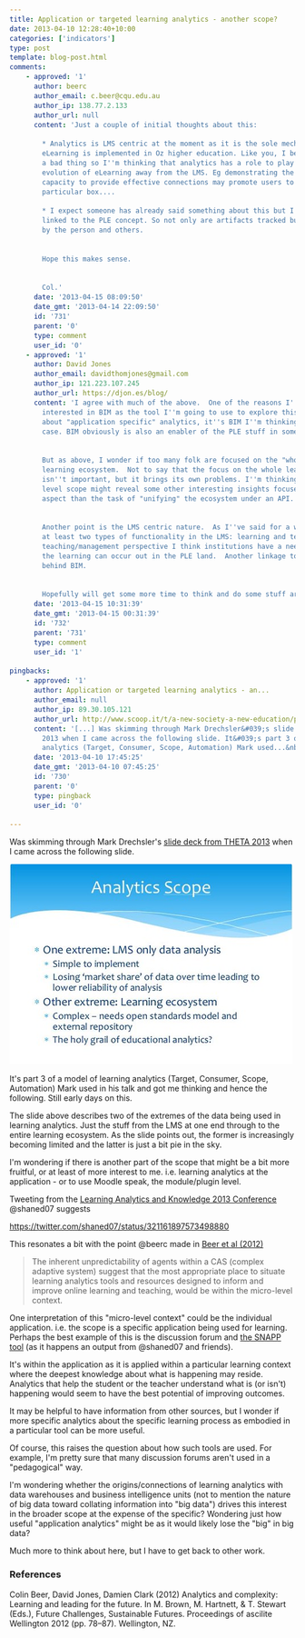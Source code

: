 ```yaml
---
title: Application or targeted learning analytics - another scope?
date: 2013-04-10 12:28:40+10:00
categories: ['indicators']
type: post
template: blog-post.html
comments:
    - approved: '1'
      author: beerc
      author_email: c.beer@cqu.edu.au
      author_ip: 138.77.2.133
      author_url: null
      content: 'Just a couple of initial thoughts about this:
    
        * Analytics is LMS centric at the moment as it is the sole mechanism by which
        eLearning is implemented in Oz higher education. Like you, I believe this to be
        a bad thing so I''m thinking that analytics has a role to play in driving the
        evolution of eLearning away from the LMS. Eg demonstrating the LMS''s limited
        capacity to provide effective connections may promote users to look outside this
        particular box....
    
        * I expect someone has already said something about this but I see analytics closely
        linked to the PLE concept. So not only are artifacts tracked but so is their usage
        by the person and others.
    
    
        Hope this makes sense.
    
    
        Col.'
      date: '2013-04-15 08:09:50'
      date_gmt: '2013-04-14 22:09:50'
      id: '731'
      parent: '0'
      type: comment
      user_id: '0'
    - approved: '1'
      author: David Jones
      author_email: davidthomjones@gmail.com
      author_ip: 121.223.107.245
      author_url: https://djon.es/blog/
      content: 'I agree with much of the above.  One of the reasons I''m particularly
        interested in BIM as the tool I''m going to use to explore this.  When I''m thinking
        about "application specific" analytics, it''s BIM I''m thinking of as the test
        case. BIM obviously is also an enabler of the PLE stuff in some way, potentially.
    
    
        But as above, I wonder if too many folk are focused on the "whole" PLE. The whole
        learning ecosystem.  Not to say that the focus on the whole learning ecosystem
        isn''t important, but it brings its own problems. I''m thinking the application
        level scope might reveal some other interesting insights focused more at the learning/teaching
        aspect than the task of "unifying" the ecosystem under an API.
    
    
        Another point is the LMS centric nature.  As I''ve said for a while, there are
        at least two types of functionality in the LMS: learning and teaching.  From a
        teaching/management perspective I think institutions have a need for this, but
        the learning can occur out in the PLE land.  Another linkage to some of the rationale
        behind BIM.
    
    
        Hopefully will get some more time to think and do some stuff around this soon.'
      date: '2013-04-15 10:31:39'
      date_gmt: '2013-04-15 00:31:39'
      id: '732'
      parent: '731'
      type: comment
      user_id: '1'
    
pingbacks:
    - approved: '1'
      author: Application or targeted learning analytics - an...
      author_email: null
      author_ip: 89.30.105.121
      author_url: http://www.scoop.it/t/a-new-society-a-new-education/p/3999692949/application-or-targeted-learning-analytics-another-scope
      content: '[...] Was skimming through Mark Drechsler&#039;s slide deck from THETA
        2013 when I came across the following slide. It&#039;s part 3 of a model of learning
        analytics (Target, Consumer, Scope, Automation) Mark used...&nbsp; [...]'
      date: '2013-04-10 17:45:25'
      date_gmt: '2013-04-10 07:45:25'
      id: '730'
      parent: '0'
      type: pingback
      user_id: '0'
    
---
```

Was skimming through Mark Drechsler's [slide deck from THETA 2013](http://www.slideshare.net/mark.drechsler/theta-presentation-drechsler) when I came across the following slide.

[![Analytics Scope](images/8635564725_aa4fe8978c.jpg)](http://www.flickr.com/photos/david_jones/8635564725/ "Analytics Scope by David T Jones, on Flickr")

It's part 3 of a model of learning analytics (Target, Consumer, Scope, Automation) Mark used in his talk and got me thinking and hence the following. Still early days on this.

The slide above describes two of the extremes of the data being used in learning analytics. Just the stuff from the LMS at one end through to the entire learning ecosystem. As the slide points out, the former is increasingly becoming limited and the latter is just a bit pie in the sky.

I'm wondering if there is another part of the scope that might be a bit more fruitful, or at least of more interest to me. i.e. learning analytics at the application - or to use Moodle speak, the module/plugin level.

Tweeting from the [Learning Analytics and Knowledge 2013 Conference](http://lakconference2013.wordpress.com/) @shaned07 suggests

https://twitter.com/shaned07/status/321161897573498880

This resonates a bit with the point @beerc made in [Beer et al (2012)](http://www.ascilite2012.org/images/custom/beer,colin_-_analytics_and_complexity.pdf)

> The inherent unpredictability of agents within a CAS (complex adaptive system) suggest that the most appropriate place to situate learning analytics tools and resources designed to inform and improve online learning and teaching, would be within the micro-level context.

One interpretation of this "micro-level context" could be the individual application. i.e. the scope is a specific application being used for learning. Perhaps the best example of this is the discussion forum and [the SNAPP tool](http://www.snappvis.org/) (as it happens an output from @shaned07 and friends).

It's within the application as it is applied within a particular learning context where the deepest knowledge about what is happening may reside. Analytics that help the student or the teacher understand what is (or isn't) happening would seem to have the best potential of improving outcomes.

It may be helpful to have information from other sources, but I wonder if more specific analytics about the specific learning process as embodied in a particular tool can be more useful.

Of course, this raises the question about how such tools are used. For example, I'm pretty sure that many discussion forums aren't used in a "pedagogical" way.

I'm wondering whether the origins/connections of learning analytics with data warehouses and business intelligence units (not to mention the nature of big data toward collating information into "big data") drives this interest in the broader scope at the expense of the specific? Wondering just how useful "application analytics" might be as it would likely lose the "big" in big data?

Much more to think about here, but I have to get back to other work.

### References

Colin Beer, David Jones, Damien Clark (2012) Analytics and complexity: Learning and leading for the future. In M. Brown, M. Hartnett, & T. Stewart (Eds.), Future Challenges, Sustainable Futures. Proceedings of ascilite Wellington 2012 (pp. 78–87). Wellington, NZ.